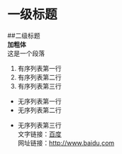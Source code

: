 # 一级标题
##二级标题  
**加粗体**  
  这是一个段落  
1. 有序列表第一行
2. 有序列表第二行  
3. 有序列表第三行  
- 无序列表第一行
- 无序列表第二行
+ 无序列表第三行  
文字链接：[百度](http://www.baidu.com)  
网址链接：<http://www.baidu,com>
